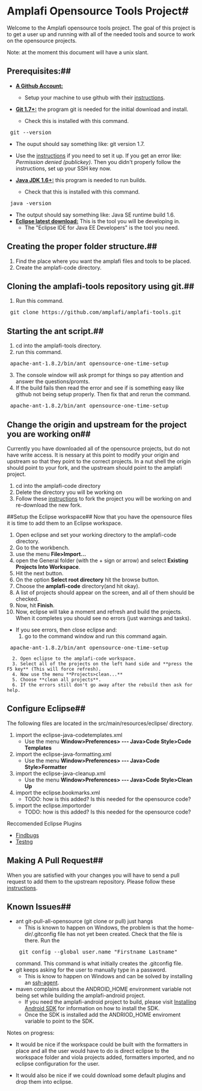 # Amplafi Opensource Tools Project#
Welcome to the Amplafi opensource tools project. The goal of this
project is to get a user up and running with all of the needed tools and
source to work on the opensource projects.

Note: at the moment this document will have a unix slant.

## Prerequisites:##

* **[A Github Account:](https://github.com/)**
   * Setup your machine to use github with their [instructions](http://help.github.com/set-up-git-redirect).

* **[Git 1.7+:](http://help.github.com/set-up-git-redirect)** the program git is needed for the initial download and install.
   * Check this is installed with this command.
<pre> git --version</pre>

   * The ouput should say something like: git version 1.7.
   * Use the [instructions](http://help.github.com/set-up-git-redirect) if you need to set it up. If you get an error like: *Permission denied (publickey)*. Then you didn't properly follow the instructions, set up your SSH key now.

* **[Java JDK 1.6+:](http://www.oracle.com/technetwork/java/javase/downloads/index.html)** this program is needed to run builds.
   * Check that this is installed with this command.
<pre> java -version</pre>

   * The output should say something like: Java SE runtime build 1.6.
* **[Eclipse latest download:](http://www.eclipse.org/downloads/)** This is the tool you will be developing in.
   * The "Eclipse IDE for Java EE Developers" is the tool you need.

## Creating the proper folder structure.##

1. Find the place where you want the amplafi files and tools to be placed.
2. Create the amplafi-code directory.

## Cloning the amplafi-tools repository using git.##

1. Run this command.
<pre> git clone https://github.com/amplafi/amplafi-tools.git</pre>

## Starting the ant script.##

1. cd into the amplafi-tools directory.
2. run this command.
<pre> apache-ant-1.8.2/bin/ant opensource-one-time-setup</pre>

3. The console window will ask prompt for things so pay attention and answer the questions/promts.
4. If the build fails then read the error and see if is something easy like github not being setup properly. Then fix that and rerun the command.
<pre> apache-ant-1.8.2/bin/ant opensource-one-time-setup</pre>

## Change the origin and upstream for the project you are working on##

Currently you have downloaded all of the opensource projects, but do not have write access. It is nessary at this point to modify your origin and upstream so that they point to the correct projects. In a nut shell the origin should point to your fork, and the upstream should point to the amplafi project.

1. cd into the amplafi-code directory
2. Delete the directory you will be working on 
3. Follow these [instructions](http://help.github.com/fork-a-repo/) to fork the project you will be working on and re-download the new fork.

##Setup the Eclipse workspace##
Now that you have the opensource files it is time to add them to an Eclipse workspace.

1. Open eclipse and set your working directory to the amplafi-code directory.
2. Go to the workbench.
3. use the menu **File>Import...**
4. open the General folder (with the + sign or arrow) and select **Existing Projects Into Workspace**.
5. Hit the next button.
6. On the option **Select root directory** hit the browse button.
7. Choose the **amplafi-code** directory(and hit okay).
8. A list of projects should appear on the screen, and all of them should be checked.
9. Now, hit **Finish**.
10. Now, eclipse will take a moment and refresh and build the projects. When it completes you should see no errors (just warnings and tasks).
   * If you see errors, then close eclipse and:
      1. go to the command window and run this command again.
<pre> apache-ant-1.8.2/bin/ant opensource-one-time-setup</pre>

      2. Open eclipse to the amplafi-code workspace.
      3. Select all of the projects on the left hand side and **press the F5 key** (This will force refresh).
      4. Now use the menu **Projects>clean...**
      5. Choose **clean all projects**.
      6. If the errors still don't go away after the rebuild then ask for help.

## Configure Eclipse##
The following files are located in the src/main/resources/eclipse/
directory.

1. import the eclipse-java-codetemplates.xml
   * Use the menu **Window>Preferences> --- Java>Code Style>Code Templates**
2. import the eclipse-java-formatting.xml
   * Use the menu **Window>Preferences> --- Java>Code Style>Formatter**
3. import the eclipse-java-cleanup.xml
   * Use the menu **Window>Preferences> --- Java>Code Style>Clean Up**
4. import the eclipse.bookmarks.xml
   * TODO: how is this added? Is this needed for the opensource code?
5. import the eclipse.importorder
   * TODO: how is this added? Is this needed for the opensource code?

Reccomended Eclipse Plugins
* [Findbugs](http://findbugs.sourceforge.net/)
* [Testng](http://testng.org/doc/eclipse.html)

## Making A Pull Request##
When you are satisfied with your changes you will have to send a pull request to add them to the upstream repository. Please follow these [instructions](http://help.github.com/pull-requests/).

## Known Issues##

* ant git-pull-all-opensource (git clone or pull) just hangs
   * This is known to happen on Windows, the problem is that the home-dir/.gitconfig file has not yet been created. Check that the file is there. Run the 
   <pre> git config --global user.name "Firstname Lastname"</pre>
   command. This command is what initially creates the .gitconfig file. 
* git keeps asking for the user to manually type in a password.
   * This is know to happen on Windows and can be solved by installing an [ssh-agent](http://mah.everybody.org/docs/ssh).
* maven complains about the ANDROID_HOME environment variable not being set while building the amplafi-android project.
   * If you need the amplafi-android project to build, please visit [Installing Android SDK](http://developer.android.com/sdk/installing.html) for information on how to install the SDK.
   * Once the SDK is installed add the ANDRIOD_HOME enviroment variable to point to the SDK.

Notes on progress:

* It would be nice if the workspace could be built with the formatters in
place and all the user would have to do is direct eclipse to the
workspace folder and viola projects added, formatters imported, and no
eclipse configuration for the user.

* It would also be nice if we could download some default plugins and drop
them into eclipse.